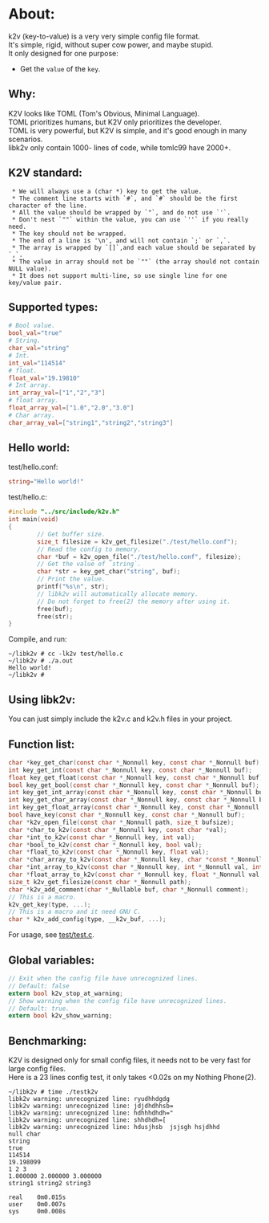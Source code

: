 # About:
k2v (key-to-value) is a very very simple config file format.       
It's simple, rigid, without super cow power, and maybe stupid.      
It only designed for one purpose:      
- Get the `value` of the `key`.

## Why:
K2V looks like TOML (Tom's Obvious, Minimal Language).      
TOML prioritizes humans, but K2V only prioritizes the developer.      
TOML is very powerful, but K2V is simple, and it's good enough in many scenarios.      
libk2v only contain 1000- lines of code, while tomlc99 have 2000+.      

## K2V standard:
```
 * We will always use a (char *) key to get the value.
 * The comment line starts with `#`, and `#` should be the first character of the line.
 * All the value should be wrapped by `"`, and do not use `'`.
 * Don't nest `""` within the value, you can use `''` if you really need.
 * The key should not be wrapped.
 * The end of a line is '\n', and will not contain `;` or `,`.
 * The array is wrapped by `[]`,and each value should be separated by `,`.
 * The value in array should not be `""` (the array should not contain NULL value).
 * It does not support multi-line, so use single line for one key/value pair.
```
## Supported types:
```toml
# Bool value.
bool_val="true"
# String.
char_val="string"
# Int.
int_val="114514"
# float.
float_val="19.19810"
# Int array.
int_array_val=["1","2","3"]
# float array.
float_array_val=["1.0","2.0","3.0"]
# Char array.
char_array_val=["string1","string2","string3"]
```
## Hello world:
test/hello.conf:
```toml
string="Hello world!"
```
test/hello.c:
```C
#include "../src/include/k2v.h"
int main(void)
{
        // Get buffer size.
        size_t filesize = k2v_get_filesize("./test/hello.conf");
        // Read the config to memory.
        char *buf = k2v_open_file("./test/hello.conf", filesize);
        // Get the value of `string`.
        char *str = key_get_char("string", buf);
        // Print the value.
        printf("%s\n", str);
        // libk2v will automatically allocate memory.
        // Do not forget to free(2) the memory after using it.
        free(buf);
        free(str);
}
```
Compile, and run:
```log
~/libk2v # cc -lk2v test/hello.c
~/libk2v # ./a.out
Hello world!
~/libk2v #
```
## Using libk2v:
You can just simply include the k2v.c and k2v.h files in your project.      


## Function list:
```C
char *key_get_char(const char *_Nonnull key, const char *_Nonnull buf);
int key_get_int(const char *_Nonnull key, const char *_Nonnull buf);
float key_get_float(const char *_Nonnull key, const char *_Nonnull buf);
bool key_get_bool(const char *_Nonnull key, const char *_Nonnull buf);
int key_get_int_array(const char *_Nonnull key, const char *_Nonnull buf, int *_Nonnull array, int limit);
int key_get_char_array(const char *_Nonnull key, const char *_Nonnull buf, char *_Nonnull array[], int limit);
int key_get_float_array(const char *_Nonnull key, const char *_Nonnull buf, float *_Nonnull array, int limit);
bool have_key(const char *_Nonnull key, const char *_Nonnull buf);
char *k2v_open_file(const char *_Nonnull path, size_t bufsize);
char *char_to_k2v(const char *_Nonnull key, const char *val);
char *int_to_k2v(const char *_Nonnull key, int val);
char *bool_to_k2v(const char *_Nonnull key, bool val);
char *float_to_k2v(const char *_Nonnull key, float val);
char *char_array_to_k2v(const char *_Nonnull key, char *const *_Nonnull val, int len);
char *int_array_to_k2v(const char *_Nonnull key, int *_Nonnull val, int len);
char *float_array_to_k2v(const char *_Nonnull key, float *_Nonnull val, int len);
size_t k2v_get_filesize(const char *_Nonnull path);
char *k2v_add_comment(char *_Nullable buf, char *_Nonnull comment);
// This is a macro.
k2v_get_key(type, ...);
// This is a macro and it need GNU C.
char * k2v_add_config(type, __k2v_buf, ...);
```

For usage, see [test/test.c](test/test.c).      
## Global variables:
```C
// Exit when the config file have unrecognized lines.
// Default: false
extern bool k2v_stop_at_warning;
// Show warning when the config file have unrecognized lines.
// Default: true.
extern bool k2v_show_warning;
```
## Benchmarking:
K2V is designed only for small config files, it needs not to be very fast for large config files.      
Here is a 23 lines config test, it only takes <0.02s on my Nothing Phone(2).      
```log
~/libk2v # time ./testk2v
libk2v warning: unrecognized line: ryudhhdgdg
libk2v warning: unrecognized line: jdjdhdhhsb=
libk2v warning: unrecognized line: hdhhhdhdh="
libk2v warning: unrecognized line: shhdhdh=[
libk2v warning: unrecognized line: hdusjhsb  jsjsgh hsjdhhd
null char
string
true
114514
19.198099
1 2 3
1.000000 2.000000 3.000000
string1 string2 string3

real    0m0.015s
user    0m0.007s
sys     0m0.008s
```
